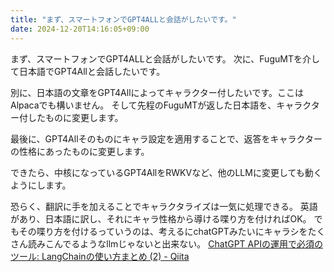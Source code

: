 ```yaml
---
title: "まず、スマートフォンでGPT4ALLと会話がしたいです。"
date: 2024-12-20T14:16:05+09:00
---
```

まず、スマートフォンでGPT4ALLと会話がしたいです。
次に、FuguMTを介して日本語でGPT4Allと会話したいです。

別に、日本語の文章をGPT4Allによってキャラクター付したいです。ここはAlpacaでも構いません。
そして先程のFuguMTが返した日本語を、キャラクター付したものに変更します。

最後に、GPT4Allそのものにキャラ設定を適用することで、返答をキャラクターの性格にあったものに変更します。

できたら、中核になっているGPT4AllをRWKVなど、他のLLMに変更しても動くようにします。


恐らく、翻訳に手を加えることでキャラクタライズは一気に処理できる。
英語があり、日本語に訳し、それにキャラ性格から導ける喋り方を付ければOK。
でもその喋り方を付けるっていうのは、考えるにchatGPTみたいにキャラシをたくさん読みこんでるようなllmじゃないと出来ない。
[ChatGPT APIの運用で必須のツール: LangChainの使い方まとめ (2) - Qiita](https://qiita.com/sakasegawa/items/9b6c79dc11bc3a1bc0ed)
